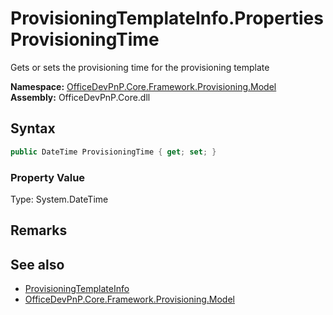 # ProvisioningTemplateInfo.Properties ProvisioningTime
 Gets or sets the provisioning time for the provisioning template   

**Namespace:** [OfficeDevPnP.Core.Framework.Provisioning.Model](OfficeDevPnP.Core.Framework.Provisioning.Model.md)  
**Assembly:** OfficeDevPnP.Core.dll  
## Syntax
```C#
public DateTime ProvisioningTime { get; set; }
```

### Property Value
Type: System.DateTime  

## Remarks
  
## See also
- [ProvisioningTemplateInfo](OfficeDevPnP.Core.Framework.Provisioning.Model.ProvisioningTemplateInfo.md) 
- [OfficeDevPnP.Core.Framework.Provisioning.Model](OfficeDevPnP.Core.Framework.Provisioning.Model.md) 
